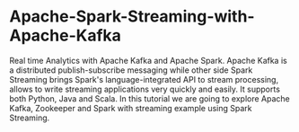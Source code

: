 # Apache-Spark-Streaming-with-Apache-Kafka
Real time Analytics with Apache Kafka and Apache Spark. Apache Kafka is a distributed publish-subscribe messaging while other side Spark Streaming brings Spark's language-integrated API to stream processing, allows to write streaming applications very quickly and easily. It supports both Python, Java and Scala.  In this tutorial we are going to explore Apache Kafka, Zookeeper and Spark with streaming example using Spark Streaming.
